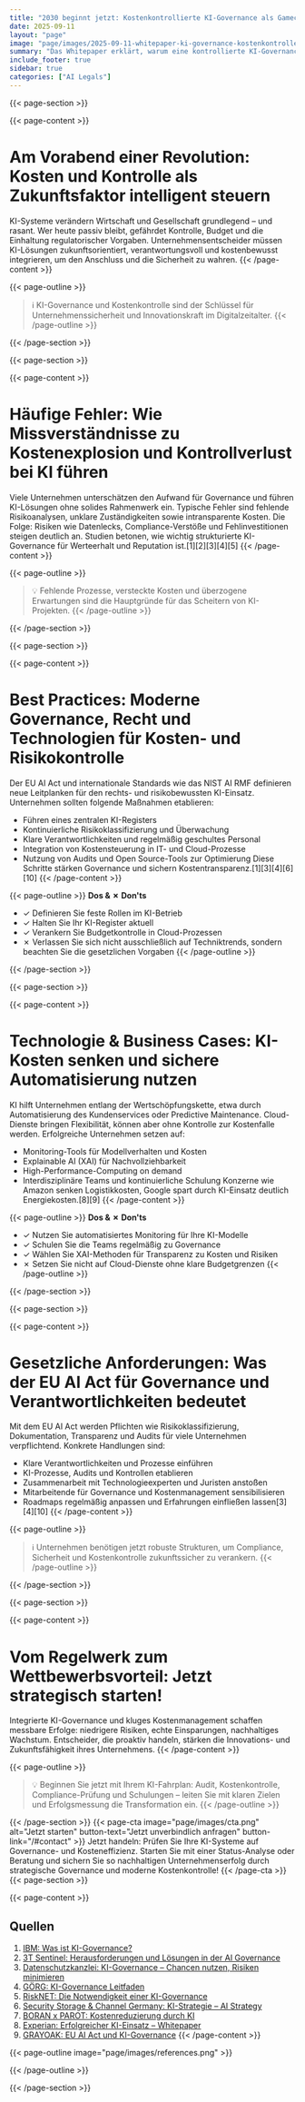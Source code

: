 ```yaml
---
title: "2030 beginnt jetzt: Kostenkontrollierte KI-Governance als Gamechanger für den Mittelstand"
date: 2025-09-11
layout: "page"
image: "page/images/2025-09-11-whitepaper-ki-governance-kostenkontrolle/hero.jpg"
summary: "Das Whitepaper erklärt, warum eine kontrollierte KI-Governance und effizientes Kostenmanagement für die Zukunftssicherung mittelständischer Unternehmen essenziell sind. Es beleuchtet systemische Hürden, die aktuelle Regulatorik (u.A. EU AI Act), erprobte Prinzipien, innovative Ansätze und gibt praxisnahe Handlungsempfehlungen für effektive, nachhaltige Wertschöpfung mit KI."
include_footer: true
sidebar: true
categories: ["AI Legals"]
---
```


{{< page-section >}}

{{< page-content >}}
# Am Vorabend einer Revolution: Kosten und Kontrolle als Zukunftsfaktor intelligent steuern

KI-Systeme verändern Wirtschaft und Gesellschaft grundlegend – und rasant. Wer heute passiv bleibt, gefährdet Kontrolle, Budget und die Einhaltung regulatorischer Vorgaben. Unternehmensentscheider müssen KI-Lösungen zukunftsorientiert, verantwortungsvoll und kostenbewusst integrieren, um den Anschluss und die Sicherheit zu wahren.
{{< /page-content >}}

{{< page-outline >}}
> ℹ️ KI-Governance und Kostenkontrolle sind der Schlüssel für Unternehmenssicherheit und Innovationskraft im Digitalzeitalter.
{{< /page-outline >}}

{{< /page-section >}}

{{< page-section >}}

{{< page-content >}}
# Häufige Fehler: Wie Missverständnisse zu Kostenexplosion und Kontrollverlust bei KI führen

Viele Unternehmen unterschätzen den Aufwand für Governance und führen KI-Lösungen ohne solides Rahmenwerk ein. Typische Fehler sind fehlende Risikoanalysen, unklare Zuständigkeiten sowie intransparente Kosten. Die Folge: Risiken wie Datenlecks, Compliance-Verstöße und Fehlinvestitionen steigen deutlich an. Studien betonen, wie wichtig strukturierte KI-Governance für Werteerhalt und Reputation ist.[1][2][3][4][5]
{{< /page-content >}}

{{< page-outline >}}
> 💡 Fehlende Prozesse, versteckte Kosten und überzogene Erwartungen sind die Hauptgründe für das Scheitern von KI-Projekten.
{{< /page-outline >}}

{{< /page-section >}}

{{< page-section >}}

{{< page-content >}}
# Best Practices: Moderne Governance, Recht und Technologien für Kosten- und Risikokontrolle

Der EU AI Act und internationale Standards wie das NIST AI RMF definieren neue Leitplanken für den rechts- und risikobewussten KI-Einsatz. Unternehmen sollten folgende Maßnahmen etablieren:
- Führen eines zentralen KI-Registers
- Kontinuierliche Risikoklassifizierung und Überwachung
- Klare Verantwortlichkeiten und regelmäßig geschultes Personal
- Integration von Kostensteuerung in IT- und Cloud-Prozesse
- Nutzung von Audits und Open Source-Tools zur Optimierung
Diese Schritte stärken Governance und sichern Kostentransparenz.[1][3][4][6][10]
{{< /page-content >}}

{{< page-outline >}}
**Dos & ✗ Don'ts**
- ✓ Definieren Sie feste Rollen im KI-Betrieb
- ✓ Halten Sie Ihr KI-Register aktuell
- ✓ Verankern Sie Budgetkontrolle in Cloud-Prozessen
- ✗ Verlassen Sie sich nicht ausschließlich auf Techniktrends, sondern beachten Sie die gesetzlichen Vorgaben
{{< /page-outline >}}

{{< /page-section >}}

{{< page-section >}}

{{< page-content >}}
# Technologie & Business Cases: KI-Kosten senken und sichere Automatisierung nutzen

KI hilft Unternehmen entlang der Wertschöpfungskette, etwa durch Automatisierung des Kundenservices oder Predictive Maintenance. Cloud-Dienste bringen Flexibilität, können aber ohne Kontrolle zur Kostenfalle werden. Erfolgreiche Unternehmen setzen auf:
- Monitoring-Tools für Modellverhalten und Kosten
- Explainable AI (XAI) für Nachvollziehbarkeit
- High-Performance-Computing on demand
- Interdisziplinäre Teams und kontinuierliche Schulung
Konzerne wie Amazon senken Logistikkosten, Google spart durch KI-Einsatz deutlich Energiekosten.[8][9]
{{< /page-content >}}

{{< page-outline >}}
**Dos & ✗ Don'ts**
- ✓ Nutzen Sie automatisiertes Monitoring für Ihre KI-Modelle
- ✓ Schulen Sie die Teams regelmäßig zu Governance
- ✓ Wählen Sie XAI-Methoden für Transparenz zu Kosten und Risiken
- ✗ Setzen Sie nicht auf Cloud-Dienste ohne klare Budgetgrenzen
{{< /page-outline >}}

{{< /page-section >}}

{{< page-section >}}

{{< page-content >}}
# Gesetzliche Anforderungen: Was der EU AI Act für Governance und Verantwortlichkeiten bedeutet

Mit dem EU AI Act werden Pflichten wie Risikoklassifizierung, Dokumentation, Transparenz und Audits für viele Unternehmen verpflichtend. Konkrete Handlungen sind:
- Klare Verantwortlichkeiten und Prozesse einführen
- KI-Prozesse, Audits und Kontrollen etablieren
- Zusammenarbeit mit Technologieexperten und Juristen anstoßen
- Mitarbeitende für Governance und Kostenmanagement sensibilisieren
- Roadmaps regelmäßig anpassen und Erfahrungen einfließen lassen[3][4][10]
{{< /page-content >}}

{{< page-outline >}}
> ℹ️ Unternehmen benötigen jetzt robuste Strukturen, um Compliance, Sicherheit und Kostenkontrolle zukunftssicher zu verankern.
{{< /page-outline >}}

{{< /page-section >}}

{{< page-section >}}

{{< page-content >}}
# Vom Regelwerk zum Wettbewerbsvorteil: Jetzt strategisch starten!

Integrierte KI-Governance und kluges Kostenmanagement schaffen messbare Erfolge: niedrigere Risiken, echte Einsparungen, nachhaltiges Wachstum. Entscheider, die proaktiv handeln, stärken die Innovations- und Zukunftsfähigkeit ihres Unternehmens.
{{< /page-content >}}

{{< page-outline >}}
> 💡 Beginnen Sie jetzt mit Ihrem KI-Fahrplan: Audit, Kostenkontrolle, Compliance-Prüfung und Schulungen – leiten Sie mit klaren Zielen und Erfolgsmessung die Transformation ein.
{{< /page-outline >}}

{{< /page-section >}}
{{< page-cta image="page/images/cta.png" alt="Jetzt starten" button-text="Jetzt unverbindlich anfragen" button-link="/#contact" >}}
Jetzt handeln: Prüfen Sie Ihre KI-Systeme auf Governance- und Kosteneffizienz. Starten Sie mit einer Status-Analyse oder Beratung und sichern Sie so nachhaltigen Unternehmenserfolg durch strategische Governance und moderne Kostenkontrolle!
{{< /page-cta >}}
{{< page-section >}}

{{< page-content >}}
## Quellen

1. [IBM: Was ist KI-Governance?](https://www.ibm.com/de-de/topics/ai-governance)  
2. [3T Sentinel: Herausforderungen und Lösungen in der AI Governance](https://de.linkedin.com/pulse/herausforderungen-und-l%C3%B6sungen-der-ai-governance-3t-sentinel-uvlqe)  
3. [Datenschutzkanzlei: KI-Governance – Chancen nutzen, Risiken minimieren](https://www.datenschutzkanzlei.de/ki-governance-chancen-nutzen-risiken-minimieren/)  
4. [GÖRG: KI-Governance Leitfaden](https://www.goerg.de/de/ki-governance)  
5. [RiskNET: Die Notwendigkeit einer KI-Governance](https://www.risknet.de/themen/risknews/die-notwendigkeit-einer-ki-governance/)  
6. [Security Storage & Channel Germany: KI-Strategie – AI Strategy](https://security-storage-und-channel-germany.de/ki-strategie-ai-strategy/)  
8. [BORAN x PAROT: Kostenreduzierung durch KI](https://boran-parot.com/artificial-intelligence-automation/kostenreduzierung-unternehmen-ki-moeglichkeiten/)  
9. [Experian: Erfolgreicher KI-Einsatz – Whitepaper](https://www.experian.de/events-and-insights/2022/05/16/ki-verstehen-was-sie-fur-einen-erfolgreichen-einsatz-wissen-mussen/)  
10. [GRAYOAK: EU AI Act und KI-Governance](https://grayoak.de/die-zukunft-gestalten-wie-der-eu-ai-act-die-governance-amp-compliance-in-der-ki-pragt/)
{{< /page-content >}}

{{< page-outline image="page/images/references.png" >}}

{{< /page-outline >}}

{{< /page-section >}}
